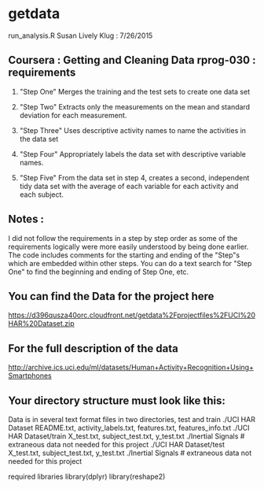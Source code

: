 # getdata

 run_analysis.R
 Susan Lively Klug : 7/26/2015

## Coursera : Getting and Cleaning Data rprog-030 : requirements

 1. "Step One" Merges the training and the test sets to create one data set

 2. "Step Two" Extracts only the measurements on the mean and standard 
 	deviation for each measurement.

 3. "Step Three" Uses descriptive activity names to name the activities 
 	in the data set

 4. "Step Four" Appropriately labels the data set with descriptive variable 
 	names.

 5. "Step Five" From the data set in step 4, creates a second, independent 
 	tidy data set with the average of each variable for each activity 
	and each subject.

## Notes :
 I did not follow the requirements in a step by step order as some of the
 requirements logically were more easily understood by being done earlier.
 The code includes comments for the starting and ending of the "Step"s which
 are embedded within other steps.  You can do a text search for 
 "Step One" to find the beginning and ending of Step One, etc.
 


## You can find the Data for the project here

 https://d396qusza40orc.cloudfront.net/getdata%2Fprojectfiles%2FUCI%20HAR%20Dataset.zip

## For the full description of the data

 http://archive.ics.uci.edu/ml/datasets/Human+Activity+Recognition+Using+Smartphones

## Your directory structure must look like this:

 Data is in several text format files in two directories, test and train
 ./UCI HAR Dataset
    README.txt, activity_labels.txt, features.txt, features_info.txt
 ./UCI HAR Dataset/train
    X_test.txt, subject_test.txt, y_test.txt
    ./Inertial Signals # extraneous data not needed for this project
 ./UCI HAR Dataset/test
    X_test.txt, subject_test.txt, y_test.txt
    ./Inertial Signals # extraneous data not needed for this project

required libraries
library(dplyr)
library(reshape2)
